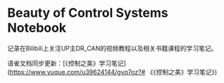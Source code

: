 # Beauty of Control Systems Notebook
记录在Bilibili上关注UP主DR_CAN的视频教程以及相关书籍课程的学习笔记。

语雀文档同步更新：[《控制之美》学习笔记](https://www.yuque.com/u39624144/gyq7oz?# 《《控制之美》学习笔记》)
